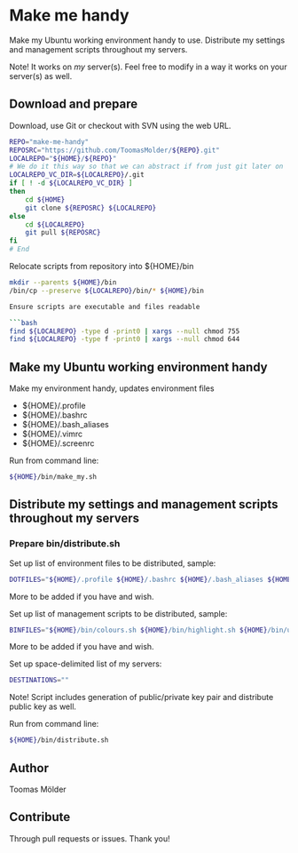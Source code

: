 # Make me handy

Make my Ubuntu working environment handy to use.
Distribute my settings and management scripts throughout my servers.

Note! It works on *my* server(s). Feel free to modify in a way it works on your server(s) as well.

## Download and prepare

Download, use Git or checkout with SVN using the web URL.

```bash
REPO="make-me-handy"
REPOSRC="https://github.com/ToomasMolder/${REPO}.git"
LOCALREPO="${HOME}/${REPO}"
# We do it this way so that we can abstract if from just git later on
LOCALREPO_VC_DIR=${LOCALREPO}/.git
if [ ! -d ${LOCALREPO_VC_DIR} ]
then
    cd ${HOME}
    git clone ${REPOSRC} ${LOCALREPO}
else
    cd ${LOCALREPO}
    git pull ${REPOSRC}
fi
# End
```

Relocate scripts from repository into ${HOME}/bin

```bash
mkdir --parents ${HOME}/bin
/bin/cp --preserve ${LOCALREPO}/bin/* ${HOME}/bin

Ensure scripts are executable and files readable

```bash
find ${LOCALREPO} -type d -print0 | xargs --null chmod 755
find ${LOCALREPO} -type f -print0 | xargs --null chmod 644
```

## Make my Ubuntu working environment handy

Make my environment handy, updates environment files 
- ${HOME}/.profile
- ${HOME}/.bashrc
- ${HOME}/.bash_aliases
- ${HOME}/.vimrc
- ${HOME}/.screenrc

Run from command line:

```bash
${HOME}/bin/make_my.sh
```

## Distribute my settings and management scripts throughout my servers

### Prepare bin/distribute.sh

Set up list of environment files to be distributed, sample:

```bash
DOTFILES="${HOME}/.profile ${HOME}/.bashrc ${HOME}/.bash_aliases ${HOME}/.vimrc ${HOME}/.screenrc"
```

More to be added if you have and wish.

Set up list of management scripts to be distributed, sample:

```bash
BINFILES="${HOME}/bin/colours.sh ${HOME}/bin/highlight.sh ${HOME}/bin/update.sh"
```

More to be added if you have and wish.

Set up space-delimited list of my servers:

```bash
DESTINATIONS=""
```

Note! Script includes generation of public/private key pair and distribute public key as well.

Run from command line:

```bash
${HOME}/bin/distribute.sh
```

## Author

Toomas Mölder

## Contribute

Through pull requests or issues. Thank you!